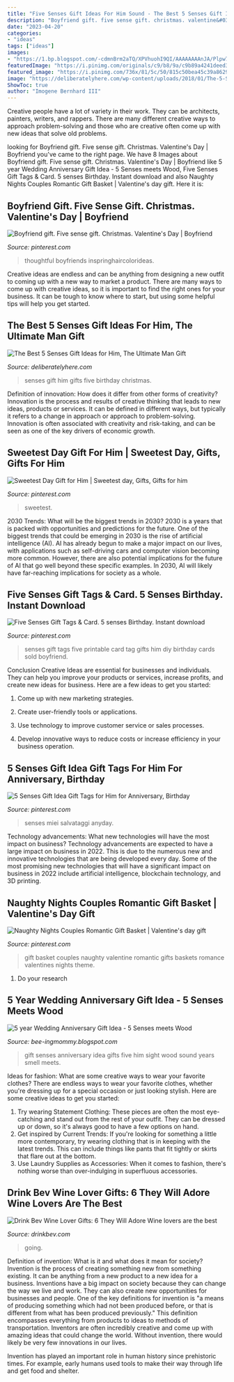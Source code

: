 ```yaml
---
title: "Five Senses Gift Ideas For Him Sound - The Best 5 Senses Gift Ideas For Him, The Ultimate Man Gift"
description: "Boyfriend gift. five sense gift. christmas. valentine&#039;s day"
date: "2023-04-20"
categories:
- "ideas"
tags: ["ideas"]
images:
- "https://1.bp.blogspot.com/-cdmnBrm2aTQ/XPVhuohI9QI/AAAAAAAAnJA/Plpw71MnHaMwZq8Irtng3PMvpzfvSMcqACKgBGAs/s1600/IMG_20190520_150910.jpg"
featuredImage: "https://i.pinimg.com/originals/c9/b8/9a/c9b89a4241deed359ced4aa8dc688778.jpg"
featured_image: "https://i.pinimg.com/736x/81/5c/50/815c50bea45c39a8629714ddbb1dfa76.jpg"
image: "https://deliberatelyhere.com/wp-content/uploads/2018/01/The-5-Senses-Gift.jpg"
ShowToc: true
author: "Imogene Bernhard III"
---
```



Creative people have a lot of variety in their work. They can be architects, painters, writers, and rappers. There are many different creative ways to approach problem-solving and those who are creative often come up with new ideas that solve old problems.

	

		
looking for Boyfriend gift. Five sense gift. Christmas. Valentine&#039;s Day | Boyfriend you've came to the right page. We have 8 Images about Boyfriend gift. Five sense gift. Christmas. Valentine&#039;s Day | Boyfriend like 5 year Wedding Anniversary Gift Idea - 5 Senses meets Wood, Five Senses Gift Tags &amp; Card. 5 senses Birthday. Instant download and also Naughty Nights Couples Romantic Gift Basket | Valentine&#039;s day gift. Here it is:
		
    
## Boyfriend Gift. Five Sense Gift. Christmas. Valentine&#039;s Day | Boyfriend

<img loading=lazy src="https://i.pinimg.com/originals/c9/b8/9a/c9b89a4241deed359ced4aa8dc688778.jpg" onerror="this.onerror=null;this.src='https://tse1.mm.bing.net/th?id=OIP.o5DkNRq6NG3LvGsczXAYvAHaJ4&amp;pid=15.1';" alt="Boyfriend gift. Five sense gift. Christmas. Valentine&#039;s Day | Boyfriend">

_Source: pinterest.com_

>thoughtful boyfriends inspringhaircolorideas. 

	

Creative ideas are endless and can be anything from designing a new outfit to coming up with a new way to market a product. There are many ways to come up with creative ideas, so it is important to find the right ones for your business. It can be tough to know where to start, but using some helpful tips will help you get started.

    
## The Best 5 Senses Gift Ideas For Him, The Ultimate Man Gift

<img loading=lazy src="https://deliberatelyhere.com/wp-content/uploads/2018/01/The-5-Senses-Gift.jpg" onerror="this.onerror=null;this.src='https://tse4.mm.bing.net/th?id=OIP.uqU8TpCqb6QumPCkS2jS-AHaLH&amp;pid=15.1';" alt="The Best 5 Senses Gift Ideas for Him, The Ultimate Man Gift">

_Source: deliberatelyhere.com_

>senses gift him gifts five birthday christmas. 

	

Definition of innovation: How does it differ from other forms of creativity?
Innovation is the process and results of creative thinking that leads to new ideas, products or services. It can be defined in different ways, but typically it refers to a change in approach or approach to problem-solving. Innovation is often associated with creativity and risk-taking, and can be seen as one of the key drivers of economic growth.

    
## Sweetest Day Gift For Him | Sweetest Day, Gifts, Gifts For Him

<img loading=lazy src="https://i.pinimg.com/736x/81/5c/50/815c50bea45c39a8629714ddbb1dfa76.jpg" onerror="this.onerror=null;this.src='https://tse2.mm.bing.net/th?id=OIP.JNQ8EJLVQQFJ9yUf4j-UYgHaJ3&amp;pid=15.1';" alt="Sweetest Day Gift for Him | Sweetest day, Gifts, Gifts for him">

_Source: pinterest.com_

>sweetest. 

	

2030 Trends: What will be the biggest trends in 2030?
2030 is a years that is packed with opportunities and predictions for the future. One of the biggest trends that could be emerging in 2030 is the rise of artificial intelligence (AI). AI has already begun to make a major impact on our lives, with applications such as self-driving cars and computer vision becoming more common. However, there are also potential implications for the future of AI that go well beyond these specific examples. In 2030, AI will likely have far-reaching implications for society as a whole.

    
## Five Senses Gift Tags &amp; Card. 5 Senses Birthday. Instant Download

<img loading=lazy src="https://i.pinimg.com/736x/37/ad/e4/37ade4331914393807f17b441d786841.jpg" onerror="this.onerror=null;this.src='https://tse3.mm.bing.net/th?id=OIP.4an19o0HqoAr6zZinmxtcAHaJl&amp;pid=15.1';" alt="Five Senses Gift Tags &amp; Card. 5 senses Birthday. Instant download">

_Source: pinterest.com_

>senses gift tags five printable card tag gifts him diy birthday cards sold boyfriend. 

	

Conclusion
Creative Ideas are essential for businesses and individuals. They can help you improve your products or services, increase profits, and create new ideas for business. Here are a few ideas to get you started:
1. Come up with new marketing strategies.

2. Create user-friendly tools or applications.

3. Use technology to improve customer service or sales processes.

4. Develop innovative ways to reduce costs or increase efficiency in your business operation.

    
## 5 Senses Gift Idea Gift Tags For Him For Anniversary, Birthday

<img loading=lazy src="https://i.pinimg.com/736x/ac/da/73/acda73fddfdadd43ddf07c5d1ebb9278.jpg" onerror="this.onerror=null;this.src='https://tse3.mm.bing.net/th?id=OIP.W5TJENzT7x9TclxvalGilgHaNK&amp;pid=15.1';" alt="5 Senses Gift Idea Gift Tags for Him for Anniversary, Birthday">

_Source: pinterest.com_

>senses miei salvataggi anyday. 

	

Technology advancements: What new technologies will have the most impact on business?
Technology advancements are expected to have a large impact on business in 2022. This is due to the numerous new and innovative technologies that are being developed every day. Some of the most promising new technologies that will have a significant impact on business in 2022 include artificial intelligence, blockchain technology, and 3D printing.

    
## Naughty Nights Couples Romantic Gift Basket | Valentine&#039;s Day Gift

<img loading=lazy src="https://i.pinimg.com/originals/a3/3d/7f/a33d7f60569a603b9d582c20f27f9eaf.jpg" onerror="this.onerror=null;this.src='https://tse3.mm.bing.net/th?id=OIP.oPeYnKNftoVQpkeufZ0gPQHaG3&amp;pid=15.1';" alt="Naughty Nights Couples Romantic Gift Basket | Valentine&#039;s day gift">

_Source: pinterest.com_

>gift basket couples naughty valentine romantic gifts baskets romance valentines nights theme. 

	

1. Do your research

    
## 5 Year Wedding Anniversary Gift Idea - 5 Senses Meets Wood

<img loading=lazy src="https://1.bp.blogspot.com/-cdmnBrm2aTQ/XPVhuohI9QI/AAAAAAAAnJA/Plpw71MnHaMwZq8Irtng3PMvpzfvSMcqACKgBGAs/s1600/IMG_20190520_150910.jpg" onerror="this.onerror=null;this.src='https://tse2.mm.bing.net/th?id=OIP.WaTE0EVuKpFpaSXY96JOZQHaHa&amp;pid=15.1';" alt="5 year Wedding Anniversary Gift Idea - 5 Senses meets Wood">

_Source: bee-ingmommy.blogspot.com_

>gift senses anniversary idea gifts five him sight wood sound years smell meets. 

	

Ideas for fashion: What are some creative ways to wear your favorite clothes?
There are endless ways to wear your favorite clothes, whether you're dressing up for a special occasion or just looking stylish. Here are some creative ideas to get you started: 
1. Try wearing Statement Clothing: These pieces are often the most eye-catching and stand out from the rest of your outfit. They can be dressed up or down, so it's always good to have a few options on hand. 
2. Get inspired by Current Trends: If you're looking for something a little more contemporary, try wearing clothing that is in keeping with the latest trends. This can include things like pants that fit tightly or skirts that flare out at the bottom. 
3. Use Laundry Supplies as Accessories: When it comes to fashion, there's nothing worse than over-indulging in superfluous accessories.

    
## Drink Bev Wine Lover Gifts: 6 They Will Adore Wine Lovers Are The Best

<img loading=lazy src="http://cdn.shopify.com/s/files/1/3001/0772/articles/6-wine-lover-gifts-they-will-adore-124422_1200x1200.jpg?v=1618094905" onerror="this.onerror=null;this.src='https://tse1.mm.bing.net/th?id=OIP.04axdIB38LFO8XshqHYmGgHaE8&amp;pid=15.1';" alt="Drink Bev Wine Lover Gifts: 6 They Will Adore Wine lovers are the best">

_Source: drinkbev.com_

>going. 

	

Definition of invention: What is it and what does it mean for society?
Invention is the process of creating something new from something existing. It can be anything from a new product to a new idea for a business. Inventions have a big impact on society because they can change the way we live and work. They can also create new opportunities for businesses and people.
One of the key definitions for invention is "a means of producing something which had not been produced before, or that is different from what has been produced previously." This definition encompasses everything from products to ideas to methods of transportation. Inventors are often incredibly creative and come up with amazing ideas that could change the world. Without invention, there would likely be very few innovations in our lives.

Invention has played an important role in human history since prehistoric times. For example, early humans used tools to make their way through life and get food and shelter.

